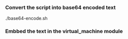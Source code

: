 ### Convert the script into base64 encoded text 
./base64-encode.sh

### Embbed the text in the virtual_machine module


